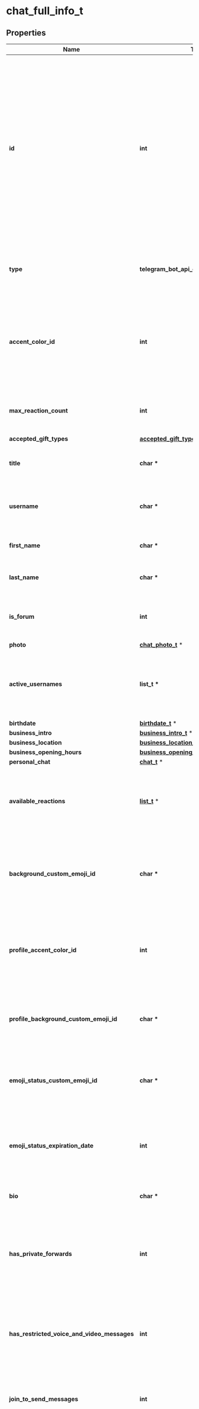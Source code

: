 # chat_full_info_t

## Properties
Name | Type | Description | Notes
------------ | ------------- | ------------- | -------------
**id** | **int** | Unique identifier for this chat. This number may have more than 32 significant bits and some programming languages may have difficulty/silent defects in interpreting it. But it has at most 52 significant bits, so a signed 64-bit integer or double-precision float type are safe for storing this identifier. | 
**type** | **telegram_bot_api_chat_full_info_TYPE_e** | Type of the chat, can be either “private”, “group”, “supergroup” or “channel” | 
**accent_color_id** | **int** | Identifier of the accent color for the chat name and backgrounds of the chat photo, reply header, and link preview. See [accent colors](https://core.telegram.org/bots/api/#accent-colors) for more details. | 
**max_reaction_count** | **int** | The maximum number of reactions that can be set on a message in the chat | 
**accepted_gift_types** | [**accepted_gift_types_t**](accepted_gift_types.md) \* |  | 
**title** | **char \*** | *Optional*. Title, for supergroups, channels and group chats | [optional] 
**username** | **char \*** | *Optional*. Username, for private chats, supergroups and channels if available | [optional] 
**first_name** | **char \*** | *Optional*. First name of the other party in a private chat | [optional] 
**last_name** | **char \*** | *Optional*. Last name of the other party in a private chat | [optional] 
**is_forum** | **int** | *Optional*. *True*, if the supergroup chat is a forum (has [topics](https://telegram.org/blog/topics-in-groups-collectible-usernames#topics-in-groups) enabled) | [optional] [default to true]
**photo** | [**chat_photo_t**](chat_photo.md) \* |  | [optional] 
**active_usernames** | **list_t \*** | *Optional*. If non-empty, the list of all [active chat usernames](https://telegram.org/blog/topics-in-groups-collectible-usernames#collectible-usernames); for private chats, supergroups and channels | [optional] 
**birthdate** | [**birthdate_t**](birthdate.md) \* |  | [optional] 
**business_intro** | [**business_intro_t**](business_intro.md) \* |  | [optional] 
**business_location** | [**business_location_t**](business_location.md) \* |  | [optional] 
**business_opening_hours** | [**business_opening_hours_t**](business_opening_hours.md) \* |  | [optional] 
**personal_chat** | [**chat_t**](chat.md) \* |  | [optional] 
**available_reactions** | [**list_t**](reaction_type.md) \* | *Optional*. List of available reactions allowed in the chat. If omitted, then all [emoji reactions](https://core.telegram.org/bots/api/#reactiontypeemoji) are allowed. | [optional] 
**background_custom_emoji_id** | **char \*** | *Optional*. Custom emoji identifier of the emoji chosen by the chat for the reply header and link preview background | [optional] 
**profile_accent_color_id** | **int** | *Optional*. Identifier of the accent color for the chat&#39;s profile background. See [profile accent colors](https://core.telegram.org/bots/api/#profile-accent-colors) for more details. | [optional] 
**profile_background_custom_emoji_id** | **char \*** | *Optional*. Custom emoji identifier of the emoji chosen by the chat for its profile background | [optional] 
**emoji_status_custom_emoji_id** | **char \*** | *Optional*. Custom emoji identifier of the emoji status of the chat or the other party in a private chat | [optional] 
**emoji_status_expiration_date** | **int** | *Optional*. Expiration date of the emoji status of the chat or the other party in a private chat, in Unix time, if any | [optional] 
**bio** | **char \*** | *Optional*. Bio of the other party in a private chat | [optional] 
**has_private_forwards** | **int** | *Optional*. *True*, if privacy settings of the other party in the private chat allows to use &#x60;tg://user?id&#x3D;&lt;user_id&gt;&#x60; links only in chats with the user | [optional] [default to true]
**has_restricted_voice_and_video_messages** | **int** | *Optional*. *True*, if the privacy settings of the other party restrict sending voice and video note messages in the private chat | [optional] [default to true]
**join_to_send_messages** | **int** | *Optional*. *True*, if users need to join the supergroup before they can send messages | [optional] [default to true]
**join_by_request** | **int** | *Optional*. *True*, if all users directly joining the supergroup without using an invite link need to be approved by supergroup administrators | [optional] [default to true]
**description** | **char \*** | *Optional*. Description, for groups, supergroups and channel chats | [optional] 
**invite_link** | **char \*** | *Optional*. Primary invite link, for groups, supergroups and channel chats | [optional] 
**pinned_message** | [**message_t**](message.md) \* |  | [optional] 
**permissions** | [**chat_permissions_t**](chat_permissions.md) \* |  | [optional] 
**can_send_paid_media** | **int** | *Optional*. *True*, if paid media messages can be sent or forwarded to the channel chat. The field is available only for channel chats. | [optional] [default to true]
**slow_mode_delay** | **int** | *Optional*. For supergroups, the minimum allowed delay between consecutive messages sent by each unprivileged user; in seconds | [optional] 
**unrestrict_boost_count** | **int** | *Optional*. For supergroups, the minimum number of boosts that a non-administrator user needs to add in order to ignore slow mode and chat permissions | [optional] 
**message_auto_delete_time** | **int** | *Optional*. The time after which all messages sent to the chat will be automatically deleted; in seconds | [optional] 
**has_aggressive_anti_spam_enabled** | **int** | *Optional*. *True*, if aggressive anti-spam checks are enabled in the supergroup. The field is only available to chat administrators. | [optional] [default to true]
**has_hidden_members** | **int** | *Optional*. *True*, if non-administrators can only get the list of bots and administrators in the chat | [optional] [default to true]
**has_protected_content** | **int** | *Optional*. *True*, if messages from the chat can&#39;t be forwarded to other chats | [optional] [default to true]
**has_visible_history** | **int** | *Optional*. *True*, if new chat members will have access to old messages; available only to chat administrators | [optional] [default to true]
**sticker_set_name** | **char \*** | *Optional*. For supergroups, name of the group sticker set | [optional] 
**can_set_sticker_set** | **int** | *Optional*. *True*, if the bot can change the group sticker set | [optional] [default to true]
**custom_emoji_sticker_set_name** | **char \*** | *Optional*. For supergroups, the name of the group&#39;s custom emoji sticker set. Custom emoji from this set can be used by all users and bots in the group. | [optional] 
**linked_chat_id** | **int** | *Optional*. Unique identifier for the linked chat, i.e. the discussion group identifier for a channel and vice versa; for supergroups and channel chats. This identifier may be greater than 32 bits and some programming languages may have difficulty/silent defects in interpreting it. But it is smaller than 52 bits, so a signed 64 bit integer or double-precision float type are safe for storing this identifier. | [optional] 
**location** | [**chat_location_t**](chat_location.md) \* |  | [optional] 

[[Back to Model list]](../README.md#documentation-for-models) [[Back to API list]](../README.md#documentation-for-api-endpoints) [[Back to README]](../README.md)


